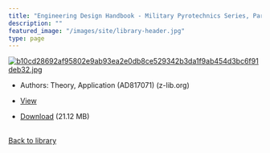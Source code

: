 ```yaml
---
title: "Engineering Design Handbook - Military Pyrotechnics Series, Part One"
description: ""
featured_image: "/images/site/library-header.jpg"
type: page
---
```


<a href="https://drive.google.com/file/d/1PGqCcw22OKVJJ40BL98k-ouzw1EWmLyw/view" target="_blank">![b10cd28692af95802e9ab93ea2e0db8ce529342b3da1f9ab454d3bc6f91deb32.jpg](/images/library/b10cd28692af95802e9ab93ea2e0db8ce529342b3da1f9ab454d3bc6f91deb32.jpg)</a>
* Authors: Theory, Application (AD817071) (z-lib.org)
* <a href="https://drive.google.com/file/d/1PGqCcw22OKVJJ40BL98k-ouzw1EWmLyw/view" target="_blank">View</a>

* [Download](https://drive.google.com/uc?export=download&id=1PGqCcw22OKVJJ40BL98k-ouzw1EWmLyw) (21.12 MB)

<br />[Back to library](/library/)
